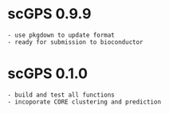 # scGPS 0.9.9
    - use pkgdown to update format
    - ready for submission to bioconductor
# scGPS 0.1.0
    - build and test all functions 
    - incoporate CORE clustering and prediction 

